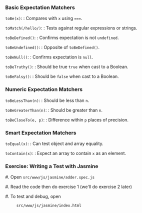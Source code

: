 ### Basic Expectation Matchers

`toBe(x)`:
  : Compares with `x` using `===`.

`toMatch(/hello/)`:
  : Tests against regular expressions or strings.

`toBeDefined()`:
  : Confirms expectation is not `undefined`.

`toBeUndefined()`:
  : Opposite of `toBeDefined()`.

`toBeNull()`:
  : Confirms expectation is `null`.

`toBeTruthy()`:
  : Should be true `true` when cast to a Boolean.

`toBeFalsy()`:
  : Should be `false` when cast to a Boolean.

### Numeric Expectation Matchers

`toBeLessThan(n)`:
  : Should be less than `n`.

`toBeGreaterThan(n)`:
  : Should be greater than `n`.

`toBeCloseTo(e, p)`:
  : Difference within `p` places of precision.


### Smart Expectation Matchers

`toEqual(x)`:
  : Can test object and array equality.

`toContain(x)`:
  : Expect an array to contain `x` as an element.

### Exercise: Writing a Test with Jasmine

  #. Open `src/www/js/jasmine/adder.spec.js`

  #. Read the code then do exercise 1 (we'll do exercise 2 later)

  #. To test and debug, open

         src/www/js/jasmine/index.html

